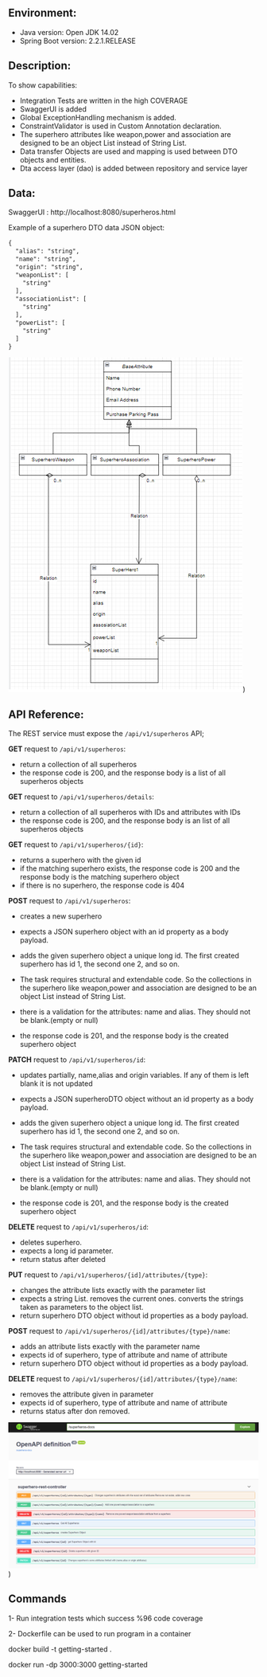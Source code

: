 ## Environment:
- Java version: Open JDK 14.02
- Spring Boot version: 2.2.1.RELEASE

## Description:

To show capabilities:
- Integration Tests are written in the high COVERAGE
- SwaggerUI is added
- Global ExceptionHandling mechanism is added. 
- ConstraintValidator is used in Custom Annotation declaration.
- The superhero attributes like weapon,power and association are designed to be an object List instead of String List.
- Data transfer Objects are used and mapping is used between DTO objects and entities.
- Dta access layer (dao) is added between repository and service layer

## Data:
SwaggerUI : http://localhost:8080/superheros.html

Example of a superhero DTO data JSON object:
```
{
  "alias": "string",
  "name": "string",
  "origin": "string",
  "weaponList": [
    "string"
  ],
  "associationList": [
    "string"
  ],
  "powerList": [
    "string"
  ]
}
```



![alt text](src/main/resources/static/classDiagram.png))


## API Reference:
The REST service must expose the `/api/v1/superheros` API;

**GET** request to `/api/v1/superheros`:

- return a collection of all superheros
- the response code is 200, and the response body is a list of all superheros objects

**GET** request to `/api/v1/superheros/details`:

- return a collection of all superheros with IDs and attributes with IDs
- the response code is 200, and the response body is an list of all superheros objects

**GET** request to `/api/v1/superheros/{id}`:

- returns a superhero with the given id
- if the matching superhero exists, the response code is 200 and the response body is the matching superhero object
- if there is no superhero, the response code is 404


**POST** request to `/api/v1/superheros`:

- creates a new superhero
- expects a JSON superhero object with an id property as a body payload. 
- adds the given superhero object a unique long id. The first created superhero has id 1, 
  the second one 2, and so on.

- The task requires structural and extendable code. So the collections in the superhero
  like weapon,power and association are designed to be an object List instead of String List.
- there is a validation for the attributes: name and alias. They should not be blank.(empty or null)
- the response code is 201, and the response body is the created superhero object

**PATCH** request to `/api/v1/superheros/id`:

- updates partially, name,alias and origin variables. If any of them is left blank it is not updated
- expects a JSON superheroDTO object without an id property as a body payload.
- adds the given superhero object a unique long id. The first created superhero has id 1,
  the second one 2, and so on.

- The task requires structural and extendable code. So the collections in the superhero
  like weapon,power and association are designed to be an object List instead of String List.
- there is a validation for the attributes: name and alias. They should not be blank.(empty or null)
- the response code is 201, and the response body is the created superhero object

**DELETE** request to `/api/v1/superheros/id`:

- deletes superhero.
- expects a long id parameter.
- return status after deleted


**PUT** request to `/api/v1/superheros/{id]/attributes/{type}`:

- changes the attribute lists exactly with the parameter list
- expects a string List. removes the current ones. converts the strings taken as parameters to the object list.
- return superhero DTO object without id properties as a body payload.


**POST** request to `/api/v1/superheros/{id]/attributes/{type}/name`:

- adds an attribute lists exactly with the parameter name
- expects id of superhero, type of attribute and name of attribute
- return superhero DTO object without id properties as a body payload.


**DELETE** request to `/api/v1/superheros/{id]/attributes/{type}/name`:

- removes the attribute given in parameter
- expects id of superhero, type of attribute and name of attribute
- returns status after don removed.



![alt text](src/main/resources/static/swaggerui.png))




## Commands

1- Run integration tests which success %96 code coverage

2- Dockerfile can be used to run program in a container

docker build -t getting-started .

docker run -dp 3000:3000 getting-started
